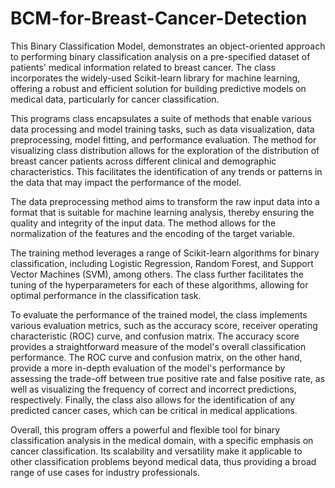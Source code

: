 # BCM-for-Breast-Cancer-Detection

This Binary Classification Model, demonstrates an object-oriented approach to performing binary classification analysis on a pre-specified dataset of patients' medical information related to breast cancer. The class incorporates the widely-used Scikit-learn library for machine learning, offering a robust and efficient solution for building predictive models on medical data, particularly for cancer classification. 

This programs class encapsulates a suite of methods that enable various data processing and model training tasks, such as data visualization, data preprocessing, model fitting, and performance evaluation. The method for visualizing class distribution allows for the exploration of the distribution of breast cancer patients across different clinical and demographic characteristics. This facilitates the identification of any trends or patterns in the data that may impact the performance of the model. 

The data preprocessing method aims to transform the raw input data into a format that is suitable for machine learning analysis, thereby ensuring the quality and integrity of the input data. The method allows for the normalization of the features and the encoding of the target variable. 

The training method leverages a range of Scikit-learn algorithms for binary classification, including Logistic Regression, Random Forest, and Support Vector Machines (SVM), among others. The class further facilitates the tuning of the hyperparameters for each of these algorithms, allowing for optimal performance in the classification task. 

To evaluate the performance of the trained model, the class implements various evaluation metrics, such as the accuracy score, receiver operating characteristic (ROC) curve, and confusion matrix. The accuracy score provides a straightforward measure of the model's overall classification performance. The ROC curve and confusion matrix, on the other hand, provide a more in-depth evaluation of the model's performance by assessing the trade-off between true positive rate and false positive rate, as well as visualizing the frequency of correct and incorrect predictions, respectively. Finally, the class also allows for the identification of any predicted cancer cases, which can be critical in medical applications.

Overall, this program offers a powerful and flexible tool for binary classification analysis in the medical domain, with a specific emphasis on cancer classification. Its scalability and versatility make it applicable to other classification problems beyond medical data, thus providing a broad range of use cases for industry professionals.
